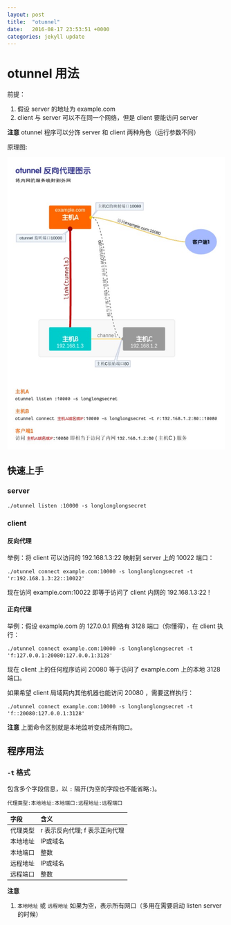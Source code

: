 ```yaml
---
layout: post
title:  "otunnel"
date:   2016-08-17 23:53:51 +0000
categories: jekyll update
---
```

# otunnel 用法

前提：

1. 假设 server 的地址为 example.com
2. client 与 server 可以不在同一个网络，但是 client 要能访问 server

**注意** otunnel 程序可以分饰 server 和 client 两种角色（运行参数不同）

原理图:

![otunnel原理图](/img/otunnel-principle.jpg)

## 快速上手

### server

```
./otunnel listen :10000 -s longlonglongsecret
```

### client

#### 反向代理

举例：将 client 可以访问的 192.168.1.3:22 映射到 server 上的 10022 端口：

```
./otunnel connect example.com:10000 -s longlonglongsecret -t 'r:192.168.1.3:22::10022'
```

现在访问 example.com:10022 即等于访问了 client 内网的 192.168.1.3:22 !

#### 正向代理

举例：假设 example.com 的 127.0.0.1 网络有 3128 端口（你懂得），在 client 执行：

```
./otunnel connect example.com:10000 -s longlonglongsecret -t 'f:127.0.0.1:20080:127.0.0.1:3128'
```

现在 client 上的任何程序访问 20080 等于访问了 example.com 上的本地 3128 端口。

如果希望 client 局域网内其他机器也能访问 20080 ，需要这样执行：

```
./otunnel connect example.com:10000 -s longlonglongsecret -t 'f::20080:127.0.0.1:3128'
```

**注意** 上面命令区别就是本地监听变成所有网口。


## 程序用法

### `-t` 格式

包含多个字段信息，以 `:` 隔开(为空的字段也不能省略`:`)。

```
代理类型:本地地址:本地端口:远程地址:远程端口
```

| 字段    | 含义                       |
|:--------|:--------------------------|
| 代理类型 | r 表示反向代理; f 表示正向代理 |
| 本地地址 | IP或域名                    |
| 本地端口 | 整数                        |
| 远程地址 | IP或域名                    |
| 远程端口 | 整数                        |

**注意**

1. `本地地址` 或 `远程地址` 如果为空，表示所有网口（多用在需要启动 listen server 的时候）
